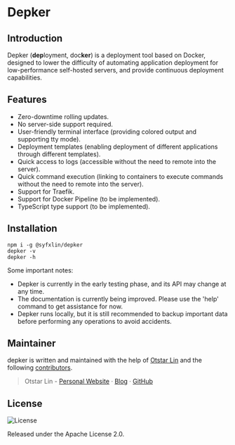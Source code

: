 # Depker

## Introduction

Depker (**dep**loyment, doc**ker**) is a deployment tool based on Docker, designed to lower the difficulty of automating application deployment for low-performance self-hosted servers, and provide continuous deployment capabilities.

## Features

- Zero-downtime rolling updates.
- No server-side support required.
- User-friendly terminal interface (providing colored output and supporting tty mode).
- Deployment templates (enabling deployment of different applications through different templates).
- Quick access to logs (accessible without the need to remote into the server).
- Quick command execution (linking to containers to execute commands without the need to remote into the server).
- Support for Traefik.
- Support for Docker Pipeline (to be implemented).
- TypeScript type support (to be implemented).

## Installation

```shell
npm i -g @syfxlin/depker
depker -v
depker -h
```

Some important notes:

- Depker is currently in the early testing phase, and its API may change at any time.
- The documentation is currently being improved. Please use the 'help' command to get assistance for now.
- Depker runs locally, but it is still recommended to backup important data before performing any operations to avoid accidents.

## Maintainer

depker is written and maintained with the help of [Otstar Lin](https://ixk.me) and the following [contributors](https://github.com/syfxlin/depker/graphs/contributors).

> Otstar Lin - [Personal Website](https://ixk.me/) · [Blog](https://blog.ixk.me/) · [GitHub](https://github.com/syfxlin)

## License

![License](https://img.shields.io/github/license/syfxlin/depker.svg?style=flat-square)

Released under the Apache License 2.0.
